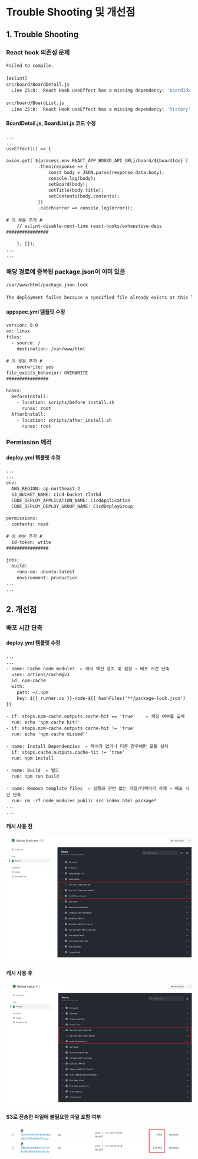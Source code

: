 # Trouble Shooting 및 개선점

## 1. Trouble Shooting

### React hook 의존성 문제

```bash
Failed to compile.

[eslint]
src/board/BoardDetail.js
  Line 25:8:  React Hook useEffect has a missing dependency: 'boardIdx'. Either include it or remove the dependency array  react-hooks/exhaustive-deps

src/board/BoardList.js
  Line 25:8:  React Hook useEffect has a missing dependency: 'history'. Either include it or remove the dependency array  react-hooks/exhaustive-deps
```

#### BoardDetail.js, BoardList.js 코드 수정

```
...
...
useEffect(() => {
        axios.get(`${process.env.REACT_APP_BOARD_API_URL}/board/${boardIdx}`)
            .then(response => {
                const body = JSON.parse(response.data.body);
                console.log(body);
                setBoard(body);
                setTitle(body.title);
                setContents(body.contents);
            })
            .catch(error => console.log(error));

# 이 부분 추가 #
    // eslint-disable-next-line react-hooks/exhaustive-deps
################

    }, []);
...
...
```

### 해당 경로에 중복된 package.json이 이미 있음

```bash
/var/www/html/package.json.lock

The deployment failed because a specified file already exists at this location
```

#### appspec.yml 템플릿 수정

```
version: 0.0
os: linux
files:
  - source: /
    destination: /var/www/html

# 이 부분 추가 #
    overwrite: yes
file_exists_behavior: OVERWRITE
################

hooks:
  BeforeInstall:
    - location: scripts/before_install.sh
      runas: root
  AfterInstall:
    - location: scripts/after_install.sh
      runas: root
```

### Permission 에러

#### deploy.yml 템플릿 수정

```
...
...
env:
  AWS_REGION: ap-northeast-2
  S3_BUCKET_NAME: cicd-bucket-rlatkd
  CODE_DEPLOY_APPLICATION_NAME: CicdApplication
  CODE_DEPLOY_DEPLOY_GROUP_NAME: CicdDeployGroup

permissions:
  contents: read

# 이 부분 추가 #
  id-token: write
################

jobs:
  build:
    runs-on: ubuntu-latest
    environment: production
...
...
```

## 2. 개선점

### 배포 시간 단축

#### deploy.yml 템플릿 수정

```
...
...
- name: Cache node modules  ⇐ 캐시 액션 설치 및 설정 → 배포 시간 단축
  uses: actions/cache@v3
  id: npm-cache
  with:
    path: ~/.npm
    key: ${{ runner.os }}-node-${{ hashFiles('**/package-lock.json') }}

- if: steps.npm-cache.outputs.cache-hit == 'true'	 ⇐ 캐싱 여부를 출력
  run: echo 'npm cache hit!'
- if: steps.npm-cache.outputs.cache-hit != 'true'
  run: echo 'npm cache missed!'

- name: Install Dependencies  ⇐ 캐시가 없거나 다른 경우에만 모듈 설치
  if: steps.cache.outputs.cache-hit != 'true'
  run: npm install

- name: Build  ⇐ 빌드
  run: npm run build

- name: Remove template files  ⇐ 실행과 관련 없는 파일/디렉터리 삭제 → 배포 시간 단축
  run: rm -rf node_modules public src index.html package*
...
...
```

#### 캐시 사용 전

<img src='https://github.com/rlatkd/CICD/blob/main/assets/beforeCache.jpg'>

#### 캐시 사용 후

<img src='https://github.com/rlatkd/CICD/blob/main/assets/afterCache.jpg'>

#### S3로 전송한 파일에 불필요한 파일 포함 여부

<img src='https://github.com/rlatkd/CICD/blob/main/assets/bucket.jpg'>
